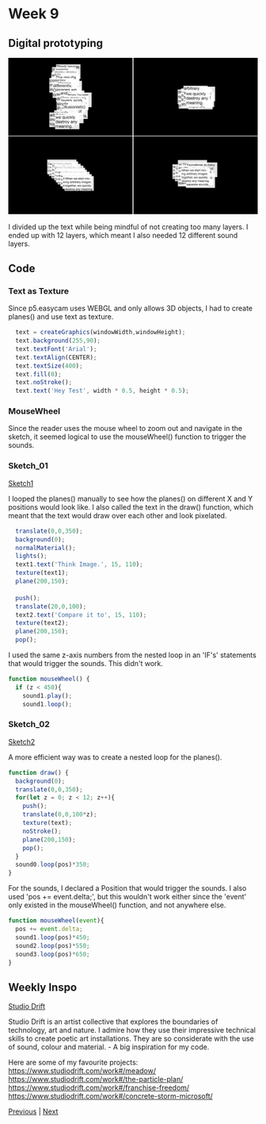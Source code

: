 # Week 9

## Digital prototyping
![png](https://github.com/KristineGudmundsen/CodeWords/raw/master/SKO/Week_09/LayersDemo.png)

I divided up the text while being mindful of not creating too many layers. I ended up with 12 layers, which meant I also needed 12 different sound layers.

## Code

### Text as Texture
Since p5.easycam uses WEBGL and only allows 3D objects, I had to create planes() and use text as texture. 

```javascript
  text = createGraphics(windowWidth,windowHeight);
  text.background(255,90);
  text.textFont('Arial');
  text.textAlign(CENTER);
  text.textSize(400);
  text.fill(0);
  text.noStroke();
  text.text('Hey Test', width * 0.5, height * 0.5);
```

### MouseWheel
Since the reader uses the mouse wheel to zoom out and navigate in the sketch, it seemed logical to use the mouseWheel() function to trigger the sounds. 

### Sketch_01
[Sketch1](https://kristinegudmundsen.github.io/CodeWords/SKO/Week_09/MajorProjectSketch01/)

I looped the planes() manually to see how the planes() on different X and Y positions would look like. I also called the text in the draw() function, which meant that the text would draw over each other and look pixelated.

```javascript
  translate(0,0,350);
  background(0);
  normalMaterial();
  lights();
  text1.text('Think Image.', 15, 110);
  texture(text1);
  plane(200,150);
  
  push();
  translate(20,0,100);
  text2.text('Compare it to', 15, 110);
  texture(text2);
  plane(200,150);
  pop();
```
I used the same z-axis numbers from the nested loop in an 'IF's' statements that would trigger the sounds. This didn't work. 

```javascript
function mouseWheel() {
  if (z < 450){
    sound1.play();
    sound1.loop();
```

### Sketch_02
[Sketch2](https://kristinegudmundsen.github.io/CodeWords/SKO/Week_09/MajorProjectSketch02/)

A more efficient way was to create a nested loop for the planes(). 

```javascript
function draw() {
  background(0);
  translate(0,0,350);
  for(let z = 0; z < 12; z++){
    push();
    translate(0,0,100*z);
    texture(text);
    noStroke();
    plane(200,150);
    pop();
  }
  sound0.loop(pos)*350;
}
 ```
 
For the sounds, I declared a Position that would trigger the sounds. I also used 'pos += event.delta;', but this wouldn't work either since the 'event' only existed in the mouseWheel() function, and not anywhere else.

```javascript
function mouseWheel(event){
  pos += event.delta;
  sound1.loop(pos)*450;
  sound2.loop(pos)*550;
  sound3.loop(pos)*650;
}
 ```
## Weekly Inspo
[Studio Drift](https://www.studiodrift.com/)

Studio Drift is an artist collective that explores the boundaries of technology, art and nature. I admire how they use their impressive technical skills to create poetic art installations. They are so considerate with the use of sound, colour and material. - A big inspiration for my code. 

Here are some of my favourite projects:
https://www.studiodrift.com/work#/meadow/
https://www.studiodrift.com/work#/the-particle-plan/
https://www.studiodrift.com/work#/franchise-freedom/
https://www.studiodrift.com/work#/concrete-storm-microsoft/


[Previous](https://github.com/KristineGudmundsen/CodeWords/tree/master/SKO/Week_08) | [Next](https://github.com/KristineGudmundsen/CodeWords/tree/master/SKO/Week_10)
